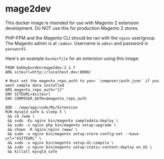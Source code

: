 mage2dev
===

This docker image is intended for use with Magento 2 extension development.
Do NOT use this for production Magento 2 stores.

PHP-FPM and the Magento CLI should be ran with the `nginx` user/group.
The Magento admin is at `/admin`. Username is `admin` and password is `password1`.

Here's an example `Dockerfile` for an extension using this image:
```
FROM bobbyburden/mage2dev:2.1.7
ARG siteurl=http://localhost.dev:8000/

# Must set the magento_repo_auth to your `composer/auth.json` if you want sample data installed
ARG magento_repo_auth="{}"
ENV SITEURL=$siteurl
ENV COMPOSER_AUTH=$magento_repo_auth

ADD . /www/app/code/My/Extension
RUN mysqld_safe & sleep 5 \
 && cd /www \
 && sudo -Eu nginx bin/magento sampledata:deploy \
 && sudo -u nginx php bin/magento setup:upgrade \
 && chown -R nginx:nginx /www/ \
 && sudo -u nginx bin/magento setup:store-config:set --base-url="$SITEURL" \
 && sudo -u nginx bin/magento setup:di:compile \
 && sudo -u nginx bin/magento setup:static-content:deploy en_US \
 && killall mysqld_safe
 ```